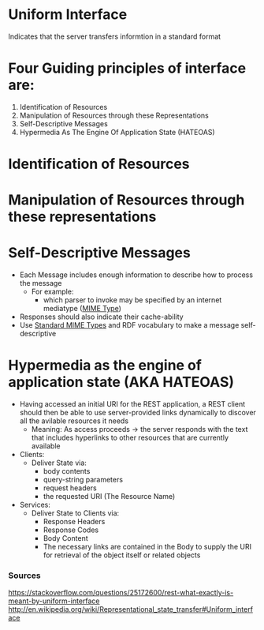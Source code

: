  # Uniform Interface

Indicates that the server transfers informtion in a standard format

# Four Guiding principles of interface are:

1. Identification of Resources
2. Manipulation of Resources through these Representations
3. Self-Descriptive Messages
4. Hypermedia As The Engine Of Application State (HATEOAS)

# Identification of Resources

# Manipulation of Resources through these representations

# Self-Descriptive Messages

- Each Message includes enough information to describe how to process the message
    - For example: 
        - which parser to invoke may be specified by an internet mediatype ([MIME Type](https://developer.mozilla.org/en-US/docs/Web/HTTP/Basics_of_HTTP/MIME_types/Common_types))
- Responses should also indicate their cache-ability
- Use  [Standard MIME Types](https://developer.mozilla.org/en-US/docs/Web/HTTP/Basics_of_HTTP/MIME_types/Common_types) and RDF vocabulary to make a message self-descriptive

# Hypermedia as the engine of application state (AKA HATEOAS)

- Having accessed an initial URI for the REST application, a REST client should then be able to use server-provided links dynamically to discover all the avilable resources it needs
    - Meaning: As access proceeds -> the server responds with the text that includes hyperlinks to other resources that are currently available
- Clients:
    - Deliver State via: 
        - body contents
        - query-string parameters
        - request headers
        - the requested URI (The Resource Name)
- Services:
    - Deliver State to Clients via: 
        - Response Headers
        - Response Codes
        - Body Content
        - The necessary links are contained in the Body to supply the URI for retrieval of the object itself or related objects

### Sources

https://stackoverflow.com/questions/25172600/rest-what-exactly-is-meant-by-uniform-interface
http://en.wikipedia.org/wiki/Representational_state_transfer#Uniform_interface